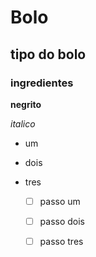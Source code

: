 # Bolo

## tipo do bolo

### ingredientes

**negrito**

_italico_

- um

- dois

- tres

  - [ ] passo um
  - [ ] passo dois
  - [ ] passo tres

  

